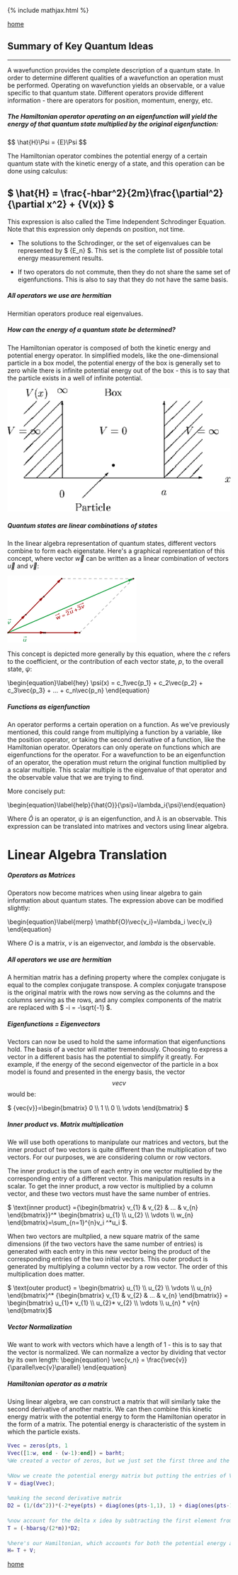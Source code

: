 {% include mathjax.html %}

[home](/README.md)
 
## Summary of Key Quantum Ideas
----- 
A wavefunction provides the complete description of a quantum state. In order to determine different qualities of a wavefunction an operation must be performed. Operating on wavefunction yields an observable, or a value specific to that quantum state. Different operators provide different information - there are operators for position, momentum, energy, etc. 

##### The Hamiltonian operator operating on an eigenfunction will yield the energy of that quantum state multiplied by the original eigenfunction:

$$
\hat{H}\Psi = \{E}\Psi
$$

The Hamiltonian operator combines the potential energy of a certain quantum state with the kinetic energy of a state, and this operation can be done using calculus: 

## $ \hat{H} = \frac{-hbar^2}{2m}\frac{\partial^2}{\partial x^2} + {V(x)} $

This expression is also called the Time Independent Schrodinger Equation. Note that this expression only depends on position, not time. 

- The solutions to the Schrodinger, or the set of eigenvalues can be represented by $ {E_n} $. This set is the complete list of possible total energy measurement results. 

- If two operators do not commute, then they do not share the same set of eigenfunctions. This is also to say that they do not have the same basis.


##### All operators we use are hermitian
Hermitian operators produce real eigenvalues.

##### How can the energy of a quantum state be determined?
The Hamiltonian operator is composed of both the kinetic energy and potential energy operator. In simplified models, like the one-dimensional particle in a box model, the potential energy of the box is generally set to zero while there is infinite potential energy out of the box - this is to say that the particle exists in a well of infinite potential. 

![Particle in a Box Model](/img53.png)


##### Quantum states are linear combinations of states 
In the linear algebra representation of quantum states, different vectors combine to form each eigenstate. Here's a graphical representation of this concept, where vector $\vec{w}$ can be written as a linear combination of vectors $\vec{u}$ and $\vec{v}$:

![Combination](/34.gif)

This concept is depicted more generally by this equation, where the ${c}$ refers to the coefficient, or the contribution of each vector state, ${p}$, to the overall state, ${\psi}$: 
 
 \begin{equation}\label{hey} \psi(x) = c_1\vec{p_1} + c_2\vec{p_2} + c_3\vec{p_3} + ... + c_n\vec{p_n} \end{equation}

##### Functions as eigenfunction
An operator performs a certain operation on a function. As we've previously mentioned, this could range from multiplying a function by a variable, like the position operator, or taking the second derivative of a function, like the Hamiltonian operator. Operators can only operate on functions which are eigenfunctions for the operator. For a wavefunction to be an eigenfunction of an operator, the operation must return the original function multiplied by a scalar multiple. This scalar multiple is the eigenvalue of that operator and the observable value that we are trying to find. 

More concisely put: 

 \begin{equation}\label{help}\{\hat{O}}\{\psi}=\lambda_i\{\psi}\end{equation} 

Where ${\hat{O}}$ is an operator, ${\psi}$ is an eigenfunction, and ${\lambda}$ is an observable. This expression can be translated into matrixes and vectors using linear algebra. 

# Linear Algebra Translation

##### Operators as Matrices
Operators now become matrices when using linear algebra to gain information about quantum states. The expression above can be modified slightly: 

 \begin{equation}\label{merp} \mathbf{O}\vec{v_i}=\lambda_i \vec{v_i} \end{equation} 

Where ${O}$ is a matrix, ${v}$ is an eigenvector, and ${lambda}$ is the observable. 

##### All operators we use are hermitian
A hermitian matrix has a defining property where the complex conjugate is equal to the complex conjugate transpose. A complex conjugate transpose is the original matrix with the rows now serving as the columns and the columns serving as the rows, and any complex components of the matrix are replaced with $ -i = -\sqrt{-1} $. 

##### Eigenfunctions = Eigenvectors
Vectors can now be used to hold the same information that eigenfunctions hold. The basis of a vector will matter tremendously. Choosing to express a vector in a different basis has the potential to simplify it greatly. For example, if the energy of the second eigenvector of the particle in a box model is found and presented in the energy basis, the vector $${vec{v}}$$ would be:

$ {vec{v}}=\begin{bmatrix} 0 \\\ 1 \\\ 0 \\\ \vdots \end{bmatrix} $


##### Inner product vs. Matrix multiplication
We will use both operations to manipulate our matrices and vectors, but the inner product of two vectors is quite different than the multiplication of two vectors. For our purposes, we are considering column or row vectors. 

The inner product is the sum of each entry in one vector multiplied by the corresponding entry of a different vector. This manipulation results in a scalar. To get the inner product, a row vector is multiplied by a column vector, and these two vectors must have the same number of entries. 

$ \text{inner product} ={\begin{bmatrix} v_{1} & v_{2} & ... & v_{n} \end{bmatrix}}^* \begin{bmatrix} u_{1} \\\ u_{2} \\\ \vdots \\\ w_{n} \end{bmatrix}=\sum_{n=1}^{n}v_i ^*u_i $.

When two vectors are multplied, a new square matrix of the same dimensions (if the two vectors have the same number of entries) is generated with each entry in this new vector being the product of the corresponding entries of the two initial vectors. This outer product is generated by multiplying a column vector by a row vector. The order of this multiplication does matter. 

$ \text{outer product} = \begin{bmatrix} u_{1} \\\ u_{2} \\\ \vdots \\\ u_{n} \end{bmatrix}^* {\begin{bmatrix} v_{1} & v_{2} & ... & v_{n} \end{bmatrix}} = \begin{bmatrix} u_{1}* v_{1} \\\ u_{2}* v_{2} \\\ \vdots \\\ u_{n} * v{n} \end{bmatrix}$

##### Vector Normalization
We want to work with vectors which have a length of 1 - this is to say that the vector is normalized. We can normalize a vector by dividing that vector by its own length:
\begin{equation} \vec{v_n} = \frac{\vec{v}}{\parallel\vec{v}\parallel} \end{equation}

##### Hamiltonian operator as a matrix
Using linear algebra, we can construct a matrix that will similarly take the second derivative of another matrix. We can then combine this kinetic energy matrix with the potential energy to form the Hamiltonian operator in the form of a matrix. The potential energy is characteristic of the system in which the particle exists. 

```Matlab
Vvec = zeros(pts, 1
Vvec([1:w, end - (w-1):end]) = barht;
%We created a vector of zeros, but we just set the first three and the last three entries (because w=3) equal to some barht (large number, using 1e6) to model the infinite potential well

%Now we create the potential energy matrix but putting the entries of Vvec in a diagonal matrix
V = diag(Vvec);

%making the second derivative matrix
D2 = (1/(dx^2))*(-2*eye(pts) + diag(ones(pts-1,1), 1) + diag(ones(pts-1,1),-1));

%now account for the delta x idea by subtracting the first element from the second element because they will be evenly spaced, and multiply the matrix by the constants 
T = (-hbarsq/(2*m))*D2;

%here's our Hamiltonian, which accounts for both the potential energy and kinetic energy
H= T + V;
```
[home](/README.md)

